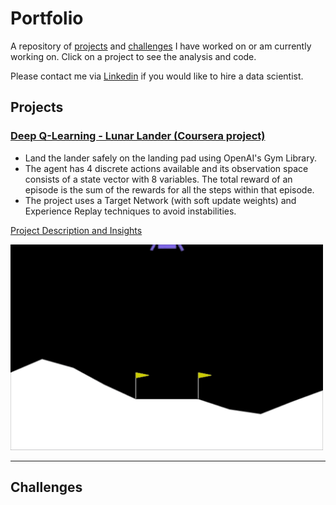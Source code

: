 # Portfolio
A repository of [projects](https://github.com/Nazalekser/portfolio/tree/main#projects) and [challenges](https://github.com/Nazalekser/portfolio/blob/main/README.md#challenges) I have worked on or am currently working on. Click on a project to see the analysis and code.

Please contact me via [Linkedin](https://www.linkedin.com/in/alex-alex-312919268/) if you would like to hire a data scientist.
## Projects

### [Deep Q-Learning - Lunar Lander (Coursera project)](https://github.com/Nazalekser/portfolio/blob/main/Projects/Luna_Lander_Project/Lunar_Lander.ipynb)
* Land the lander safely on the landing pad using OpenAI's Gym Library.
* The agent has 4 discrete actions available and its observation space consists of a state vector with 8 variables. The total reward of an episode is the sum of the rewards for all the steps within that episode.
* The project uses a Target Network (with soft update weights) and Experience Replay techniques to avoid instabilities.

[Project Description and Insights](https://github.com/Nazalekser/portfolio/tree/main/Projects/Luna_Lander_Project)

   <img src="https://github.com/Nazalekser/portfolio/blob/main/Projects/Luna_Lander_Project/images/lunar_lander.gif" width="500">
   
---

## Challenges
